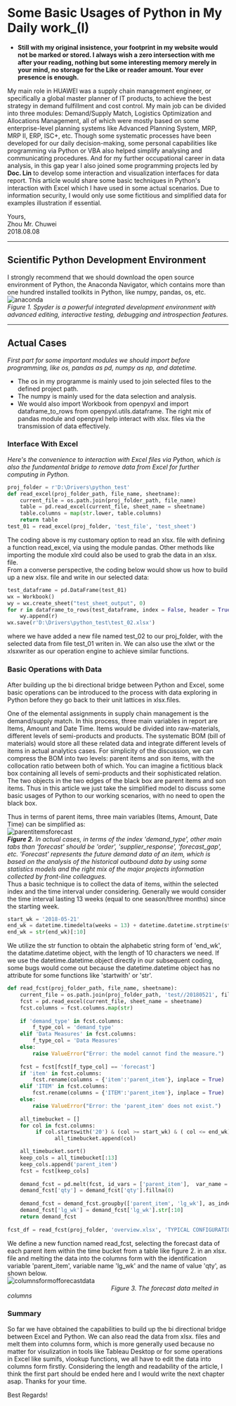 # Some Basic Usages of Python in My Daily work_(I)           
- **Still with my original insistence, your footprint in my website would not be marked or stored. I always wish a zero intersection with me after your reading, nothing but some interesting memory merely in your mind, no storage for the Like or reader amount. Your ever presence is enough.**             


My main role in HUAWEI was a supply chain management engineer, or specifically a global master planner of IT products, to achieve the best strategy in demand fulfillment and cost control. My main job can be divided into three modules: Demand/Supply Match, Logistics Optimization and Allocations Management, all of which were mostly based on some enterprise-level planning systems like Advanced Planning System, MRP, MRP II, ERP, ISC+, etc. Though some systematic processes have been developed for our daily decision-making, some personal capabilities like programming via Python or VBA also helped simplify analysing and communicating procedures. And for my further occupational career in data analysis, in this gap year I also joined some programming projects led by **Doc. Lin** to develop some interaction and visualization interfaces for data report. This article would share some basic techniques in Python's interaction with Excel which I have used in some actual scenarios. Due to information security, I would only use some fictitious and simplified data for examples illustration if essential.         
          
          
Yours,         
Zhou Mr. Chuwei          
2018.08.08       

------------------------                   
         
## Scientific Python Development Environment               
I strongly recommend that we should download the open source environment of Python, the Anaconda Navigator, which contains more than one hundred installed toolkits in Python, like numpy, pandas, os, etc.       
![anaconda](https://github.com/zhouchw5/Python_excel.github.io/blob/master/anaconda.png)              
_Figure 1. Spyder is a powerful integrated development environment with advanced editing, interactive testing, debugging and introspection features._          
          
------------------------           
             
## Actual Cases           
_First part for some important modules we should import before programming, like os, pandas as pd, numpy as np, and datetime._         
- The os in my programme is mainly used to join selected files to the defined project path.                
- The numpy is mainly used for the data selection and analysis.        
- We would also import Workbook from openpyxl and import dataframe_to_rows from openpyxl.utils.dataframe. The right mix of pandas module and openpyxl help interact with xlsx. files via the transmission of data effectively.                
         
### Interface With Excel        
_Here's the convenience to interaction with Excel files via Python, which is also the fundamental bridge to remove data from Excel for further computing in Python._                   
``` python         
proj_folder = r'D:\Drivers\python_test'
def read_excel(proj_folder_path, file_name, sheetname):
    current_file = os.path.join(proj_folder_path, file_name)
    table = pd.read_excel(current_file, sheet_name = sheetname)
    table.columns = map(str.lower, table.columns)
    return table          
test_01 = read_excel(proj_folder, 'test_file', 'test_sheet')         
```       
The coding above is my customary option to read an xlsx. file with defining a function read_excel, via using the module pandas. Other methods like importing the module xlrd could also be used to grab the data in an xlsx. file.        
From a converse perspective, the coding below would show us how to build up a new xlsx. file and write in our selected data:         
``` python         
test_dataframe = pd.DataFrame(test_01)
wx = Workbook()
wy = wx.create_sheet("test_sheet_output", 0)
for r in dataframe_to_rows(test_dataframe, index = False, header = True):
    wy.append(r)
wx.save(r'D:\Drivers\python_test\test_02.xlsx')      
```           
where we have added a new file named test_02 to our proj_folder, with the selected data from file test_01 writen in. We can also use the xlwt or the xlsxwriter as our operation engine to achieve similar functions.        
             
### Basic Operations with Data         
After building up the bi directional bridge between Python and Excel, some basic operations can be introduced to the process with data exploring in Python before they go back to their unit lattices in xlsx.files.                
            
One of the elemental assignments in supply chain management is the demand/supply match. In this process, three main variables in report are Items, Amount and Date Time. Items would be divided into raw-materials, different levels of semi-products and products. The systematic BOM (bill of materials) would store all these related data and integrate different levels of items in actual analytics cases. For simplicity of the discussion, we can compress the BOM into two levels: parent items and son items, with the collocation ratio between both of which. You can imagine a fictitious black box containing all levels of semi-products and their sophisticated relation. The two objects in the two edges of the black box are parent items and son items. Thus in this article we just take the simplified model to discuss some basic usages of Python to our working scenarios, with no need to open the black box.          
          
Thus in terms of parent items, three main variables (Items, Amount, Date Time) can be simplified as:          
![parentitemsforecast](https://github.com/zhouchw5/Python_excel.github.io/blob/master/parentitemforecast.png)          
_**Figure 2.** In actual cases, in terms of the index 'demand_type', other main tabs than 'forecast' should be 'order', 'supplier_response', 'forecast_gap', etc. 'Forecast' represents the future demand data of an item, which is based on the analysis of the historical outbound data by using some statistics models and the right mix of the major projects information collected by front-line colleagues._                        
Thus a basic technique is to collect the data of items, within the selected index and the time interval under considering. Generally we would consider the time interval lasting 13 weeks (equal to one season/three months) since the starting week.           
``` python      
start_wk = '2018-05-21'           
end_wk = datetime.timedelta(weeks = 13) + datetime.datetime.strptime(start_wk, "%Y-%m-%d")        
end_wk = str(end_wk)[:10]       
```         
We utilize the str function to obtain the alphabetic string form of 'end_wk', the datatime.datetime object, with the length of 10 characters we need. If we use the datetime.datetime.object directly in our subsequent coding, some bugs would come out because the datetime.datetime object has no attribute for some functions like 'startwith' or 'str'.                  
         
``` python         
def read_fcst(proj_folder_path, file_name, sheetname):
    current_file = os.path.join(proj_folder_path, 'test//20180521', file_name)
    fcst = pd.read_excel(current_file, sheet_name = sheetname)
    fcst.columns = fcst.columns.map(str)        
    
    if 'demand_type' in fcst.columns:
        f_type_col = 'demand_type'      
    elif 'Data Measures' in fcst.columns:
        f_type_col = 'Data Measures'
    else:
        raise ValueError("Error: the model cannot find the measure.")
    
    fcst = fcst[fcst[f_type_col] == 'forecast']
    if 'item' in fcst.columns:
        fcst.rename(columns = {'item':'parent_item'}, inplace = True)
    elif 'ITEM' in fcst.columns:
        fcst.rename(columns = {'ITEM':'parent_item'}, inplace = True)
    else:
        raise ValueError("Error: the 'parent_item' does not exist.")
        
    all_timebucket = []
    for col in fcst.columns:
         if col.startswith('20') & (col >= start_wk) & ( col <= end_wk):
               all_timebucket.append(col)        

    all_timebucket.sort()
    keep_cols = all_timebucket[:13]
    keep_cols.append('parent_item')
    fcst = fcst[keep_cols]
    
    demand_fcst = pd.melt(fcst, id_vars = ['parent_item'],  var_name = 'lg_wk', value_name = 'qty')
    demand_fcst['qty'] = demand_fcst['qty'].fillna(0) 
    
    demand_fcst = demand_fcst.groupby(['parent_item', 'lg_wk'], as_index = False)['qty'].sum()
    demand_fcst['lg_wk'] = demand_fcst['lg_wk'].str[:10]  
    return demand_fcst       
    
fcst_df = read_fcst(proj_folder, 'overview.xlsx', 'TYPICAL CONFIGURATION FORECAST')
```        
We define a new function named read_fcst, selecting the forecast data of each parent item within the time bucket from a table like figure 2. in an xlsx. file and melting the data into the columns form with the identification variable 'parent_item', variable name 'lg_wk' and the name of value 'qty', as shown below.           
![columnsformofforecastdata](https://github.com/zhouchw5/Python_excel.github.io/blob/master/columnsformofforecastdata.png)          
&nbsp; &nbsp; &nbsp; &nbsp; &nbsp; &nbsp; &nbsp; &nbsp; &nbsp; &nbsp; &nbsp; &nbsp; &nbsp; &nbsp; &nbsp; &nbsp; &nbsp; &nbsp; &nbsp; &nbsp; &nbsp; &nbsp; &nbsp; &nbsp; &nbsp; &nbsp; &nbsp; &nbsp; &nbsp; &nbsp; _Figure 3. The forecast data melted in columns_           
                   
                   
### Summary          
So far we have obtained the capabilities to build up the bi directional bridge between Excel and Python. We can also read the data from xlsx. files and melt them into columns form, which is more generally used because no matter for visulization in tools like Tableau Desktop or for some operations in Excel like sumifs, vlookup functions, we all have to edit the data into columns form firstly. Considering the length and readability of the article, I think the first part should be ended here and I would write the next chapter asap. Thanks for your time.     
     
Best Regards!       


        
        
    




















